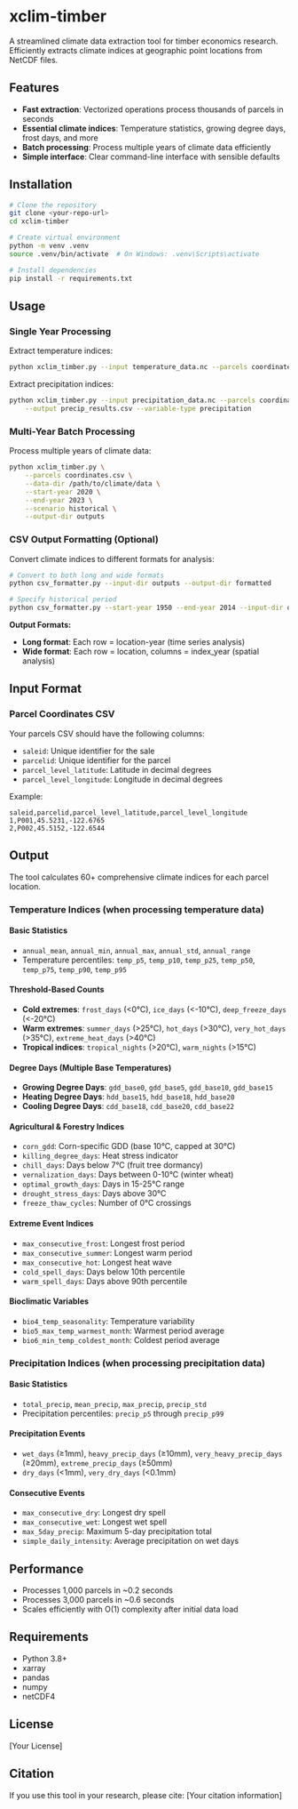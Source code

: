 # xclim-timber

A streamlined climate data extraction tool for timber economics research. Efficiently extracts climate indices at geographic point locations from NetCDF files.

## Features

- **Fast extraction**: Vectorized operations process thousands of parcels in seconds
- **Essential climate indices**: Temperature statistics, growing degree days, frost days, and more
- **Batch processing**: Process multiple years of climate data efficiently
- **Simple interface**: Clear command-line interface with sensible defaults

## Installation

```bash
# Clone the repository
git clone <your-repo-url>
cd xclim-timber

# Create virtual environment
python -m venv .venv
source .venv/bin/activate  # On Windows: .venv\Scripts\activate

# Install dependencies
pip install -r requirements.txt
```

## Usage

### Single Year Processing

Extract temperature indices:
```bash
python xclim_timber.py --input temperature_data.nc --parcels coordinates.csv --output temp_results.csv
```

Extract precipitation indices:
```bash
python xclim_timber.py --input precipitation_data.nc --parcels coordinates.csv \
    --output precip_results.csv --variable-type precipitation
```

### Multi-Year Batch Processing

Process multiple years of climate data:

```bash
python xclim_timber.py \
    --parcels coordinates.csv \
    --data-dir /path/to/climate/data \
    --start-year 2020 \
    --end-year 2023 \
    --scenario historical \
    --output-dir outputs
```

### CSV Output Formatting (Optional)

Convert climate indices to different formats for analysis:

```bash
# Convert to both long and wide formats
python csv_formatter.py --input-dir outputs --output-dir formatted

# Specify historical period
python csv_formatter.py --start-year 1950 --end-year 2014 --input-dir outputs
```

**Output Formats:**
- **Long format**: Each row = location-year (time series analysis)
- **Wide format**: Each row = location, columns = index_year (spatial analysis)

## Input Format

### Parcel Coordinates CSV

Your parcels CSV should have the following columns:
- `saleid`: Unique identifier for the sale
- `parcelid`: Unique identifier for the parcel
- `parcel_level_latitude`: Latitude in decimal degrees
- `parcel_level_longitude`: Longitude in decimal degrees

Example:
```csv
saleid,parcelid,parcel_level_latitude,parcel_level_longitude
1,P001,45.5231,-122.6765
2,P002,45.5152,-122.6544
```

## Output

The tool calculates 60+ comprehensive climate indices for each parcel location.

### Temperature Indices (when processing temperature data)

#### Basic Statistics
- `annual_mean`, `annual_min`, `annual_max`, `annual_std`, `annual_range`
- Temperature percentiles: `temp_p5`, `temp_p10`, `temp_p25`, `temp_p50`, `temp_p75`, `temp_p90`, `temp_p95`

#### Threshold-Based Counts
- **Cold extremes**: `frost_days` (<0°C), `ice_days` (<-10°C), `deep_freeze_days` (<-20°C)
- **Warm extremes**: `summer_days` (>25°C), `hot_days` (>30°C), `very_hot_days` (>35°C), `extreme_heat_days` (>40°C)
- **Tropical indices**: `tropical_nights` (>20°C), `warm_nights` (>15°C)

#### Degree Days (Multiple Base Temperatures)
- **Growing Degree Days**: `gdd_base0`, `gdd_base5`, `gdd_base10`, `gdd_base15`
- **Heating Degree Days**: `hdd_base15`, `hdd_base18`, `hdd_base20`
- **Cooling Degree Days**: `cdd_base18`, `cdd_base20`, `cdd_base22`

#### Agricultural & Forestry Indices
- `corn_gdd`: Corn-specific GDD (base 10°C, capped at 30°C)
- `killing_degree_days`: Heat stress indicator
- `chill_days`: Days below 7°C (fruit tree dormancy)
- `vernalization_days`: Days between 0-10°C (winter wheat)
- `optimal_growth_days`: Days in 15-25°C range
- `drought_stress_days`: Days above 30°C
- `freeze_thaw_cycles`: Number of 0°C crossings

#### Extreme Event Indices
- `max_consecutive_frost`: Longest frost period
- `max_consecutive_summer`: Longest warm period
- `max_consecutive_hot`: Longest heat wave
- `cold_spell_days`: Days below 10th percentile
- `warm_spell_days`: Days above 90th percentile

#### Bioclimatic Variables
- `bio4_temp_seasonality`: Temperature variability
- `bio5_max_temp_warmest_month`: Warmest period average
- `bio6_min_temp_coldest_month`: Coldest period average

### Precipitation Indices (when processing precipitation data)

#### Basic Statistics
- `total_precip`, `mean_precip`, `max_precip`, `precip_std`
- Precipitation percentiles: `precip_p5` through `precip_p99`

#### Precipitation Events
- `wet_days` (≥1mm), `heavy_precip_days` (≥10mm), `very_heavy_precip_days` (≥20mm), `extreme_precip_days` (≥50mm)
- `dry_days` (<1mm), `very_dry_days` (<0.1mm)

#### Consecutive Events
- `max_consecutive_dry`: Longest dry spell
- `max_consecutive_wet`: Longest wet spell
- `max_5day_precip`: Maximum 5-day precipitation total
- `simple_daily_intensity`: Average precipitation on wet days

## Performance

- Processes 1,000 parcels in ~0.2 seconds
- Processes 3,000 parcels in ~0.6 seconds
- Scales efficiently with O(1) complexity after initial data load

## Requirements

- Python 3.8+
- xarray
- pandas
- numpy
- netCDF4

## License

[Your License]

## Citation

If you use this tool in your research, please cite:
[Your citation information]